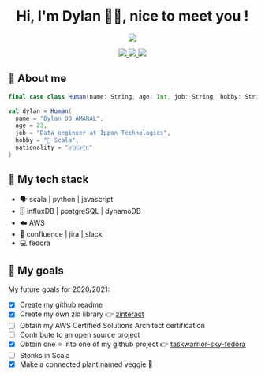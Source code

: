 
<h1 align="center">Hi, I'm Dylan 🦉👋, nice to meet you !</h1>

<p align="center">
  <a href="https://github.com/dylandoamaral">
    <img align="center" src="https://github-readme-stats.vercel.app/api?username=dylandoamaral&theme=yeblu&show_icons=true" />
  </a>
</P>

<p align="center">
  <a href="https://www.dylan.doamaral.dev/">
    <img src="http://img.shields.io/badge/website-www.dylan.doamaral.dev-d6db0b?style=flat&logo=ulule&labelColor=002046&logoColor=d6db0b" />
  </a>
  <a href="https://twitter.com/dylandmrl">
    <img src="http://img.shields.io/badge/twitter-Dylan%20Do%20Amaral-d6db0b?style=flat&logo=twitter&labelColor=002046&logoColor=d6db0b" />
  </a>
  <a href="https://www.linkedin.com/in/dylandoamaral/">
    <img src="http://img.shields.io/badge/linkedin-Dylan%20Do%20Amaral-d6db0b?style=flat&logo=linkedin&labelColor=002046&logoColor=d6db0b" />
  </a>
</p>

## 👦 About me

```scala
final case class Human(name: String, age: Int, job: String, hobby: String, nationality: String)

val dylan = Human(
  name = "Dylan DO AMARAL",
  age = 23,
  job = "Data engineer at Ippon Technologies",
  hobby = "💛 Scala",
  nationality = "🇫🇷🇵🇹"
)
```

## 🧰 My tech stack

- 🗣️ scala | python | javascript
- 🗄️ influxDB | postgreSQL | dynamoDB
- ☁️ AWS
- 🧸 confluence | jira | slack
- 💻 fedora

## 🎯 My goals

My future goals for 2020/2021:

- [x] Create my github readme
- [x] Create my own zio library 👉 [zinteract](https://github.com/dylandoamaral/zinteract)
- [ ] Obtain my AWS Certified Solutions Architect certification
- [ ] Contribute to an open source project
- [X] Obtain one ⭐ into one of my github project 👉 [taskwarrior-sky-fedora](https://github.com/dylandoamaral/taskwarrior-sky-fedora)
- [ ] Stonks in Scala 
- [X] Make a connected plant named veggie 🌱

